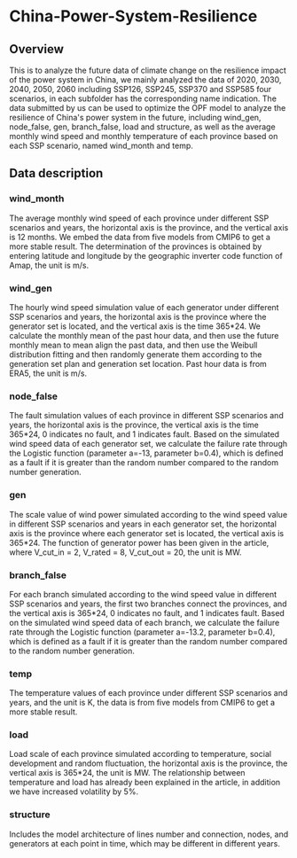 # China-Power-System-Resilience
## Overview
This is to analyze the future data of climate change on the resilience impact of the power system in China, we mainly analyzed the data of 2020, 2030, 2040, 2050, 2060 including SSP126, SSP245, SSP370 and SSP585 four scenarios, in each subfolder has the corresponding name indication. The data submitted by us can be used to optimize the OPF model to analyze the resilience of China's power system in the future, including wind_gen, node_false, gen, branch_false, load and structure, as well as the average monthly wind speed and monthly temperature of each province based on each SSP scenario, named wind_month and temp.
## Data description
### wind_month
The average monthly wind speed of each province under different SSP scenarios and years, the horizontal axis is the province, and the vertical axis is 12 months. We embed the data from five models from CMIP6 to get a more stable result. The determination of the provinces is obtained by entering latitude and longitude by the geographic inverter code function of Amap, the unit is m/s.
### wind_gen
The hourly wind speed simulation value of each generator under different SSP scenarios and years, the horizontal axis is the province where the generator set is located, and the vertical axis is the time 365*24. We calculate the monthly mean of the past hour data, and then use the future monthly mean to mean align the past data, and then use the Weibull distribution fitting and then randomly generate them according to the generation set plan and generation set location. Past hour data is from ERA5, the unit is m/s.
### node_false
The fault simulation values of each province in different SSP scenarios and years, the horizontal axis is the province, the vertical axis is the time 365*24, 0 indicates no fault, and 1 indicates fault. Based on the simulated wind speed data of each generator set, we calculate the failure rate through the Logistic function (parameter a=-13, parameter b=0.4), which is defined as a fault if it is greater than the random number compared to the random number generation.
### gen
The scale value of wind power simulated according to the wind speed value in different SSP scenarios and years in each generator set, the horizontal axis is the province where each generator set is located, the vertical axis is 365*24. The function of generator power has been given in the article, where V_cut_in = 2, V_rated = 8, V_cut_out = 20, the unit is MW.
### branch_false
For each branch simulated according to the wind speed value in different SSP scenarios and years, the first two branches connect the provinces, and the vertical axis is 365*24, 0 indicates no fault, and 1 indicates fault. Based on the simulated wind speed data of each branch, we calculate the failure rate through the Logistic function (parameter a=-13.2, parameter b=0.4), which is defined as a fault if it is greater than the random number compared to the random number generation.
### temp
The temperature values of each province under different SSP scenarios and years, and the unit is K, the data is from five models from CMIP6 to get a more stable result.
### load
Load scale of each province simulated according to temperature, social development and random fluctuation, the horizontal axis is the province, the vertical axis is 365*24, the unit is MW. The relationship between temperature and load has already been explained in the article, in addition we have increased volatility by 5%.
### structure
Includes the model architecture of lines number and connection, nodes, and generators at each point in time, which may be different in different years.
